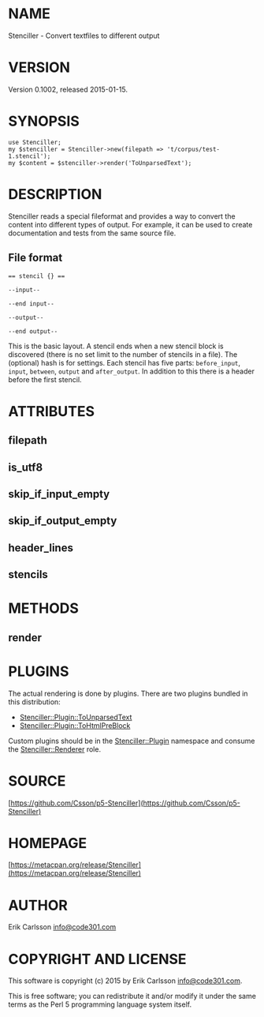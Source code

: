 # NAME

Stenciller - Convert textfiles to different output

# VERSION

Version 0.1002, released 2015-01-15.

# SYNOPSIS

    use Stenciller;
    my $stenciller = Stenciller->new(filepath => 't/corpus/test-1.stencil');
    my $content = $stenciller->render('ToUnparsedText');

# DESCRIPTION

Stenciller reads a special fileformat and provides a way to convert the content into different types of output. For example, it can be used to create documentation and tests from the same source file.

## File format

    == stencil {} ==

    --input--

    --end input--

    --output--

    --end output--

This is the basic layout. A stencil ends when a new stencil block is discovered (there is no set limit to the number of stencils in a file). The (optional) hash is for settings. Each stencil has five parts: `before_input`, `input`, `between`, `output` and `after_output`. In addition to this
there is a header before the first stencil.

# ATTRIBUTES

## filepath

## is\_utf8

## skip\_if\_input\_empty

## skip\_if\_output\_empty

## header\_lines

## stencils

# METHODS

## render

# PLUGINS

The actual rendering is done by plugins. There are two plugins bundled in this distribution:

- [Stenciller::Plugin::ToUnparsedText](https://metacpan.org/pod/Stenciller::Plugin::ToUnparsedText)
- [Stenciller::Plugin::ToHtmlPreBlock](https://metacpan.org/pod/Stenciller::Plugin::ToHtmlPreBlock)

Custom plugins should be in the [Stenciller::Plugin](https://metacpan.org/pod/Stenciller::Plugin) namespace and consume the [Stenciller::Renderer](https://metacpan.org/pod/Stenciller::Renderer) role.

# SOURCE

[https://github.com/Csson/p5-Stenciller](https://github.com/Csson/p5-Stenciller)

# HOMEPAGE

[https://metacpan.org/release/Stenciller](https://metacpan.org/release/Stenciller)

# AUTHOR

Erik Carlsson <info@code301.com>

# COPYRIGHT AND LICENSE

This software is copyright (c) 2015 by Erik Carlsson <info@code301.com>.

This is free software; you can redistribute it and/or modify it under
the same terms as the Perl 5 programming language system itself.
